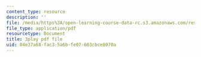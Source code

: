 ```yaml
---
content_type: resource
description: ''
file: /media/https%3A/open-learning-course-data-rc.s3.amazonaws.com/res-6-012-introduction-to-probability-spring-2018/04e37a68fac35a6bfe07603cbce8070a_8QyQSZQ4uKQ.pdf
file_type: application/pdf
resourcetype: Document
title: 3play pdf file
uid: 04e37a68-fac3-5a6b-fe07-603cbce8070a
---
```

